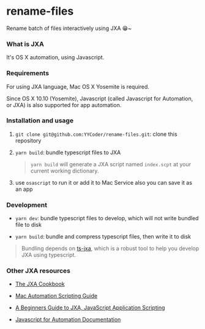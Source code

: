 # rename-files
Rename batch of files interactively using JXA 😁~

### What is JXA
It's OS X automation, using Javascript.

### Requirements
For using JXA language, Mac OS X Yosemite is required.

Since OS X 10.10 (Yosemite), Javascript (called Javascript for Automation, or JXA) is also supported for app automation.

### Installation and usage
1. `git clone git@github.com:YYCoder/rename-files.git`: clone this repository

2. `yarn build`: bundle typescript files to JXA
   
   > `yarn build` will generate a JXA script named `index.scpt` at your current working dictionary.

3. use `osascript` to run it or add it to Mac Service also you can save it as an app


### Development

* `yarn dev`: bundle typescript files to develop, which will not write bundled file to disk

* `yarn build`: bundle and compress typescript files, then write it to disk

> Bundling depends on [ts-jxa](https://github.com/YYCoder/ts-jxa), which is a robust tool to help you develop JXA using typescript.

### Other JXA resources
* [The JXA Cookbook](https://github.com/JXA-Cookbook/JXA-Cookbook/wiki#table-of-contents)

* [Mac Automation Scripting Guide](https://developer.apple.com/library/archive/documentation/LanguagesUtilities/Conceptual/MacAutomationScriptingGuide/index.html#//apple_ref/doc/uid/TP40016239-CH56-SW1)

* [A Beginners Guide to JXA, JavaScript Application Scripting](https://computers.tutsplus.com/tutorials/a-beginners-guide-to-javascript-application-scripting-jxa--cms-27171)

* [Javascript for Automation Documentation](https://developer.apple.com/library/archive/releasenotes/InterapplicationCommunication/RN-JavaScriptForAutomation/Articles/OSX10-11.html#//apple_ref/doc/uid/TP40014508-CH110-SW1)


